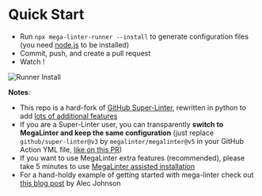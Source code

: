 <!-- markdownlint-disable MD013 -->
<!-- Generated by .automation/build.py, please do not update manually -->
<!-- quick-start-section-start -->

# Quick Start

- Run `npx mega-linter-runner --install` to generate configuration files (you need [node.js](https://nodejs.org/en/) to be installed)
- Commit, push, and create a pull request
- Watch !

![Runner Install](https://github.com/megalinter/megalinter/blob/main/docs/assets/images/mega-linter-runner-generator.jpg?raw=true)

**Notes**:

- This repo is a hard-fork of [GitHub Super-Linter](https://github.com/github/super-linter), rewritten in python to add [lots of additional features](mega-linter-vs-super-linter.md)
- If you are a Super-Linter user, you can transparently **switch to MegaLinter and keep the same configuration** (just replace `github/super-linter@v3` by `megalinter/megalinter@v5` in your GitHub Action YML file, [like on this PR](https://github.com/nvuillam/npm-groovy-lint/pull/109))
- If you want to use MegaLinter extra features (recommended), please take 5 minutes to use [MegaLinter assisted installation](installation.md)
- For a hand-holdy example of getting started with mega-linter check out [this blog post](https://ayyjohn.com/posts/linting-a-jekyll-blog-with-mega-linter) by Alec Johnson

<!-- quick-start-section-end -->
